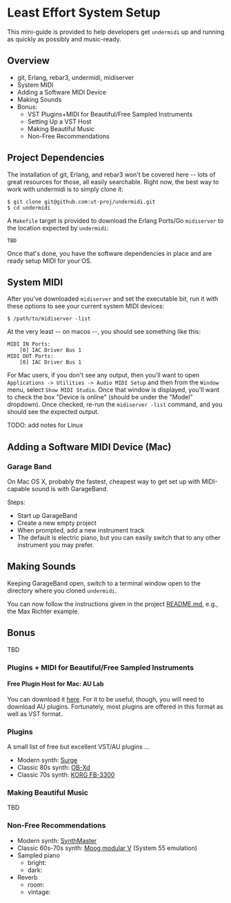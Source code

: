 # Least Effort System Setup

This mini-guide is provided to help developers get `undermidi` up and running as quickly as possibly and music-ready.

## Overview

* git, Erlang, rebar3, undermidi, midiserver
* System MIDI
* Adding a Software MIDI Device
* Making Sounds
* Bonus:
  * VST Plugins+MIDI for Beautiful/Free Sampled Instruments
  * Setting Up a VST Host
  * Making Beautiful Music
  * Non-Free Recommendations
  
## Project Dependencies

The installation of git, Erlang, and rebar3 won't be covered here -- lots of great resources for those, all easily searchable. Right now, the best way to work with undermidi is to simply clone it:

``` shell
$ git clone git@github.com:ut-proj/undermidi.git
$ cd undermidi
```

A `Makefile` target is provided to download the Erlang Ports/Go `midiserver` to the location expected by `undermidi`:

``` shell
TBD
```

Once that's done, you have the software dependencies in place and are ready setup MIDI for your OS.

## System MIDI

After you've downloaded `midiserver` and set the executable bit, run it with these options to see your current system MIDI devices:

```shell
$ /path/to/midiserver -list
```

At the very least -- on macos --, you should see something like this:

```
MIDI IN Ports:
	[0] IAC Driver Bus 1
MIDI OUT Ports:
	[0] IAC Driver Bus 1
```

For Mac users, if you don't see any output, then you'll want to open `Applications -> Utilities -> Audio MIDI Setup` and then from the `Window` menu, select `Show MIDI Studio`. Once that window is displayed, you'll want to check the box "Device is online" (should be under the "Model" dropdown). Once checked, re-run the `midiserver -list` command, and you should see the expected output.

TODO: add notes for Linux

## Adding a Software MIDI Device (Mac)

### Garage Band

On Mac OS X, probably the fastest, cheapest way to get set up with MIDI-capable sound is with GarageBand.

Steps:

* Start up GarageBand
* Create a new empty project
* When prompted, add a new instrument track
* The default is electric piano, but you can easily switch that to any other instrument you may prefer.

## Making Sounds

Keeping GarageBand open, switch to a terminal window open to the directory where you cloned `undermidi`.

You can now follow the instructions given in the project [README.md](https://github.com/ut-proj/undermidi#api), e.g., the Max Richter example.

## Bonus

TBD

### Plugins + MIDI for Beautiful/Free Sampled Instruments

#### Free Plugin Host for Mac: AU Lab

You can download it [here](https://www.apple.com/apple-music/apple-digital-masters/). For it to be useful, though, you will need to download AU plugins. Fortunately, most plugins are offered in this format as well as VST format.

### Plugins

A small list of free but excellent VST/AU plugins ...

* Modern synth: [Surge](https://surge-synthesizer.github.io/)
* Classic 80s synth: [OB-Xd](https://www.discodsp.com/obxd/)
* Classic 70s synth: [KORG FB-3300](https://www.fullbucket.de/music/fb3300.html)


### Making Beautiful Music

TBD

### Non-Free Recommendations

* Modern synth: [SynthMaster]()
* Classic 60s-70s synth: [Moog modular V]() (System 55 emulation)
* Sampled piano
  * bright: []()
  * dark: []()
* Reverb
  * room: []()
  * vintage: []()
